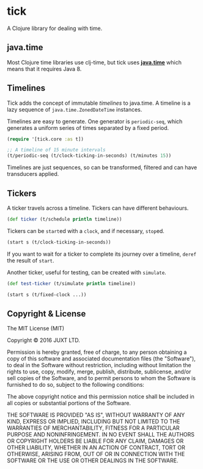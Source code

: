 # tick

A Clojure library for dealing with time.

## java.time

Most Clojure time libraries use clj-time, but tick uses
[**java.time**](http://www.oracle.com/technetwork/articles/java/jf14-date-time-2125367.html)
which means that it requires Java 8.

## Timelines

Tick adds the concept of immutable *timelines* to java.time. A timeline is a
lazy sequence of `java.time.ZonedDateTime` instances.

Timelines are easy to generate. One generator is `periodic-seq`, which
generates a uniform series of times separated by a fixed period.

```clojure
(require '[tick.core :as t])

;; A timeline of 15 minute intervals
(t/periodic-seq (t/clock-ticking-in-seconds) (t/minutes 15))
```

Timelines are just sequences, so can be transformed, filtered and can
have transducers applied.

## Tickers

A ticker travels across a timeline. Tickers can have different behaviours.

```clojure
(def ticker (t/schedule println timeline))
```

Tickers can be `start`ed with a `clock`, and if necessary, `stop`ed.

```clojure
(start s (t/clock-ticking-in-seconds))
```

If you want to wait for a ticker to complete its journey over a timeline, `deref` the result of `start`.

Another ticker, useful for testing, can be created with `simulate`.

```clojure
(def test-ticker (t/simulate println timeline))

(start s (t/fixed-clock ...))
```

## Copyright & License

The MIT License (MIT)

Copyright © 2016 JUXT LTD.

Permission is hereby granted, free of charge, to any person obtaining a copy of this software and associated documentation files (the "Software"), to deal in the Software without restriction, including without limitation the rights to use, copy, modify, merge, publish, distribute, sublicense, and/or sell copies of the Software, and to permit persons to whom the Software is furnished to do so, subject to the following conditions:

The above copyright notice and this permission notice shall be included in all copies or substantial portions of the Software.

THE SOFTWARE IS PROVIDED "AS IS", WITHOUT WARRANTY OF ANY KIND, EXPRESS OR IMPLIED, INCLUDING BUT NOT LIMITED TO THE WARRANTIES OF MERCHANTABILITY, FITNESS FOR A PARTICULAR PURPOSE AND NONINFRINGEMENT. IN NO EVENT SHALL THE AUTHORS OR COPYRIGHT HOLDERS BE LIABLE FOR ANY CLAIM, DAMAGES OR OTHER LIABILITY, WHETHER IN AN ACTION OF CONTRACT, TORT OR OTHERWISE, ARISING FROM, OUT OF OR IN CONNECTION WITH THE SOFTWARE OR THE USE OR OTHER DEALINGS IN THE SOFTWARE.
